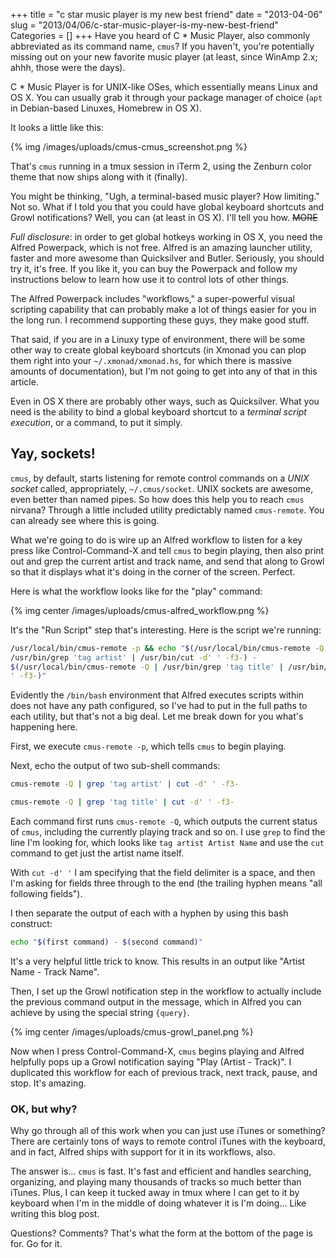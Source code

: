 +++
title = "c star music player is my new best friend"
date = "2013-04-06"
slug = "2013/04/06/c-star-music-player-is-my-new-best-friend"
Categories = []
+++
Have you heard of C * Music Player, also commonly abbreviated as its command 
name, `cmus`? If you haven't, you're potentially missing out on your new 
favorite music player (at least, since WinAmp 2.x; ahhh, those were the days).

C * Music Player is for UNIX-like OSes, which essentially means Linux and OS 
X. You can usually grab it through your package manager of choice (`apt` in 
Debian-based Linuxes, Homebrew in OS X).

It looks a little like this:

{% img /images/uploads/cmus-cmus_screenshot.png %}

That's `cmus` running in a tmux session in iTerm 2, using the Zenburn color 
theme that now ships along with it (finally).

You might be thinking, "Ugh, a terminal-based music player? How limiting." Not 
so. What if I told you that you could have global keyboard shortcuts and Growl 
notifications? Well, you can (at least in OS X). I'll tell you how.
~~MORE~~

_Full disclosure_: in order to get global hotkeys working in OS X, you need 
the Alfred Powerpack, which is not free. Alfred is an amazing launcher 
utility, faster and more awesome than Quicksilver and Butler. Seriously, you 
should try it, it's free. If you like it, you can buy the Powerpack and follow 
my instructions below to learn how use it to control lots of other things.

The Alfred Powerpack includes "workflows," a super-powerful visual 
scripting capability that can probably make a lot of things easier for you in 
the long run. I recommend supporting these guys, they make good stuff.

That said, if you are in a Linuxy type of environment, there will be some 
other way to create global keyboard shortcuts (in Xmonad you can plop them 
right into your `~/.xmonad/xmonad.hs`, for which there is massive amounts of 
documentation), but I'm not going to get into any of that in this article.

Even in OS X there are probably other ways, such as Quicksilver. What you need 
is the ability to bind a global keyboard shortcut to a _terminal script 
execution_, or a command, to put it simply.

## Yay, sockets!

`cmus`, by default, starts listening for remote control commands on a *UNIX 
socket* called, appropriately, `~/.cmus/socket`. UNIX sockets are awesome, 
even better than named pipes. So how does this help you to reach `cmus` 
nirvana? Through a little included utility predictably named `cmus-remote`. 
You can already see where this is going.

What we're going to do is wire up an Alfred workflow to listen for a key press 
like Control-Command-X and tell `cmus` to begin playing, then also print out 
and grep the current artist and track name, and send that along to Growl so 
that it displays what it's doing in the corner of the screen. Perfect.

Here is what the workflow looks like for the "play" command:

{% img center /images/uploads/cmus-alfred_workflow.png %}

It's the "Run Script" step that's interesting. Here is the script we're 
running:

``` bash
/usr/local/bin/cmus-remote -p && echo "$(/usr/local/bin/cmus-remote -Q | 
/usr/bin/grep 'tag artist' | /usr/bin/cut -d' ' -f3-) - 
$(/usr/local/bin/cmus-remote -Q | /usr/bin/grep 'tag title' | /usr/bin/cut -d' 
' -f3-)"
```

Evidently the `/bin/bash` environment that Alfred executes scripts within does 
not have any path configured, so I've had to put in the full paths to each 
utility, but that's not a big deal. Let me break down for you what's happening 
here.

First, we execute `cmus-remote -p`, which tells `cmus` to begin playing.

Next, echo the output of two sub-shell commands:

``` bash
cmus-remote -Q | grep 'tag artist' | cut -d' ' -f3-
```

``` bash
cmus-remote -Q | grep 'tag title' | cut -d' ' -f3-
```

Each command first runs `cmus-remote -Q`, which outputs the current status of 
`cmus`, including the currently playing track and so on. I use `grep` to find 
the line I'm looking for, which looks like `tag artist Artist Name` and use 
the `cut` command to get just the artist name itself.

With `cut -d' '` I am specifying that the field delimiter is a space, and then 
I'm asking for fields three through to the end (the trailing hyphen means 
"all following fields").

I then separate the output of each with a hyphen by using this bash construct:

``` bash
echo "$(first command) - $(second command)"
```

It's a very helpful little trick to know. This results in an output like 
"Artist Name - Track Name".

Then, I set up the Growl notification step in the workflow to actually include 
the previous command output in the message, which in Alfred you can achieve by 
using the special string `{query}`.

{% img center /images/uploads/cmus-growl_panel.png %}

Now when I press Control-Command-X, `cmus` begins playing and Alfred helpfully 
pops up a Growl notification saying "Play (Artist - Track)". I duplicated this 
workflow for each of previous track, next track, pause, and stop. It's 
amazing.

### OK, but why?

Why go through all of this work when you can just use iTunes or something? 
There are certainly tons of ways to remote control iTunes with the keyboard, 
and in fact, Alfred ships with support for it in its workflows, also.

The answer is... `cmus` is fast. It's fast and efficient and handles 
searching, organizing, and playing many thousands of tracks so much better 
than iTunes. Plus, I can keep it tucked away in tmux where I can get to it by 
keyboard when I'm in the middle of doing whatever it is I'm doing... Like 
writing this blog post.

Questions? Comments? That's what the form at the bottom of the page is for. Go 
for it.
